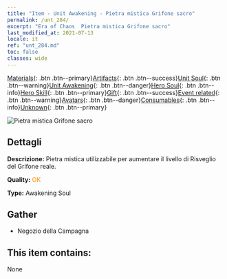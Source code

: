```yaml
---
title: "Item - Unit Awakening - Pietra mistica Grifone sacro"
permalink: /unt_284/
excerpt: "Era of Chaos  Pietra mistica Grifone sacro"
last_modified_at: 2021-07-13
locale: it
ref: "unt_284.md"
toc: false
classes: wide
---
```

 [Materials](/ItemsIT/){: .btn .btn--primary}[Artifacts](/ItemsIT/Artifacts/){: .btn .btn--success}[Unit Soul](/ItemsIT/UnitSoul/){: .btn .btn--warning}[Unit Awakening](/ItemsIT/UnitAwakening/){: .btn .btn--danger}[Hero Soul](/ItemsIT/HeroSoul/){: .btn .btn--info}[Hero Skill](/ItemsIT/HeroSkill/){: .btn .btn--primary}[Gift](/ItemsIT/Gift/){: .btn .btn--success}[Event related](/ItemsIT/Events/){: .btn .btn--warning}[Avatars](/ItemsIT/Avatars/){: .btn .btn--danger}[Consumables](/ItemsIT/Consumables/){: .btn .btn--info}[Unknown](/ItemsIT/Unknown/){: .btn .btn--primary}

 ![Pietra mistica Grifone sacro](/images/u/tia_shijiu.jpg)

## Dettagli
 **Descrizione:** Pietra mistica utilizzabile per aumentare il livello di Risveglio del Grifone reale.

 **Quality:** <span style="color: #FF8C00">OK</span>

 **Type:** Awakening Soul

## Gather

*    Negozio della Campagna 

## This item contains:

  None

